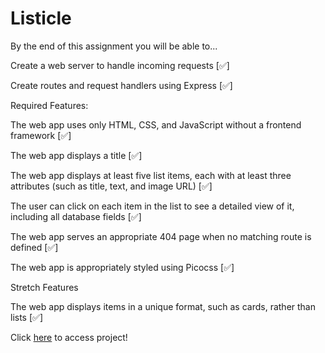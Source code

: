 # Listicle

By the end of this assignment you will be able to...

Create a web server to handle incoming requests [✅]

Create routes and request handlers using Express [✅]

Required Features:

The web app uses only HTML, CSS, and JavaScript without a frontend framework [✅]

The web app displays a title [✅]

The web app displays at least five list items, each with at least three attributes (such as title, text, and image URL) [✅]

The user can click on each item in the list to see a detailed view of it, including all database fields [✅]

The web app serves an appropriate 404 page when no matching route is defined [✅]

The web app is appropriately styled using Picocss [✅]


Stretch Features

The web app displays items in a unique format, such as cards, rather than lists [✅]


Click [here](https://hollowknightv1.up.railway.app) to access project!
